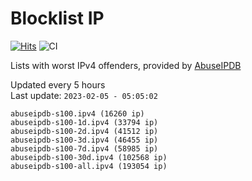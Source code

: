 # Blocklist IP

[![Hits](https://hits.seeyoufarm.com/api/count/incr/badge.svg?url=https%3A%2F%2Fgithub.com%2Fborestad%2Fblocklist-ip%2F&count_bg=%2379C83D&title_bg=%23555555&icon=&icon_color=%23E7E7E7&title=hits&edge_flat=false)](https://hits.seeyoufarm.com)  ![CI](https://img.shields.io/github/workflow/status/borestad/blocklist-ip/CI?style=flat-square)

Lists with worst IPv4 offenders, provided by [AbuseIPDB](https://www.abuseipdb.com/)

<!-- FOOTER-PLACEHOLDER -->
Updated every 5 hours<br>
Last update: `2023-02-05 - 05:05:02`
```
abuseipdb-s100.ipv4 (16260 ip)
abuseipdb-s100-1d.ipv4 (33794 ip)
abuseipdb-s100-2d.ipv4 (41512 ip)
abuseipdb-s100-3d.ipv4 (46455 ip)
abuseipdb-s100-7d.ipv4 (58985 ip)
abuseipdb-s100-30d.ipv4 (102568 ip)
abuseipdb-s100-all.ipv4 (193054 ip)
```
